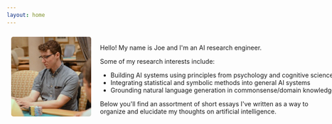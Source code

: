 ```yaml
---
layout: home
---
```


<div style="display: flex; margin-bottom: 40px;">
  <div style="width: 180px; height: 180px; margin: 10px; flex-shrink: 0;">
    <img src="/assets/img/headshot.jpeg" style="border-radius: 5px;" />
  </div>
  <div style="margin: auto 0 auto 10px;">
    <p>Hello! My name is Joe and I'm an AI research engineer.</p>
    <p>
      <p>Some of my research interests include:</p>
      <ul style="margin-bottom: 0px; white-space: nowrap;">
        <li>Building AI systems using principles from psychology and cognitive science</li>
        <li>Integrating statistical and symbolic methods into general AI systems</li>
        <li>Grounding natural language generation in commonsense/domain knowledge</li>
      </ul>
    </p>
    <div>Below you'll find an assortment of short essays I've written as a way to organize and elucidate my thoughts on artificial intelligence.</div>
  </div>
</div>

